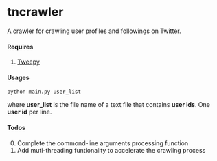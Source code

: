 tncrawler
=========

A crawler for crawling user profiles and followings on Twitter. 

#### Requires
1. [Tweepy](https://github.com/tweepy/tweepy)

#### Usages
    python main.py user_list
where **user_list** is the file name of a text file that contains **user ids**. One **user id** per line. 

#### Todos
0. Complete the commond-line arguments processing function
1. Add muti-threading funtionality to accelerate the crawling process